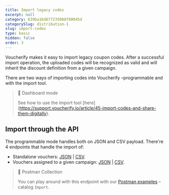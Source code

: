 ```yaml
---
title: Import legacy codes
excerpt: null
category: 639ba16d677235008f80045d
categorySlug: distribution-1
slug: import-codes
type: basic
hidden: false
order: 3
---
```


Voucherify makes it easy to import legacy coupon codes. After a successful import operation, the uploaded codes will be recognized as valid and will inherit the discount definition from a given campaign.

There are two ways of importing codes into Voucherify –programmable and with the import tool. 

> 📘 Dashboard mode
> 
> See how to use the import tool [here] (https://support.voucherify.io/article/45-import-codes-and-share-them-digitally).

## Import through the API

The programmable mode handles both on JSON and CSV payload. There're 4 endpoints that handle the import of:

* Standalone vouchers: [JSON](ref:import-vouchers) | [CSV](ref:import-vouchers-using-csv). 
* Vouchers assigned to a given campaign: [JSON](ref:import-vouchers-to-campaign) | [CSV](ref:import-vouchers-to-campaign-using-csv).

> 📘 Postman Collection
>
> You can play around with this endpoint with our [Postman examples](doc:examples) – catalog `Import`.


